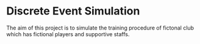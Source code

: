 # Discrete Event Simulation
The aim of this project is to simulate the training procedure of fictonal club which has fictional players and supportive staffs.
